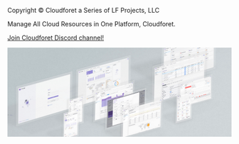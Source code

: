 Copyright © Cloudforet a Series of LF Projects, LLC

Manage All Cloud Resources in One Platform, Cloudforet.

<a href="https://discord.gg/7ExpTmA6TE" target="_blank">Join Cloudforet Discord channel!</a>

![title](./cloudforet3.png)
